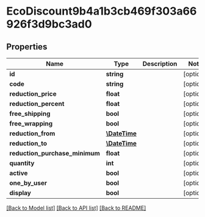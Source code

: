 # EcoDiscount9b4a1b3cb469f303a66926f3d9bc3ad0

## Properties
Name | Type | Description | Notes
------------ | ------------- | ------------- | -------------
**id** | **string** |  | [optional] 
**code** | **string** |  | [optional] 
**reduction_price** | **float** |  | [optional] 
**reduction_percent** | **float** |  | [optional] 
**free_shipping** | **bool** |  | [optional] 
**free_wrapping** | **bool** |  | [optional] 
**reduction_from** | [**\DateTime**](\DateTime.md) |  | [optional] 
**reduction_to** | [**\DateTime**](\DateTime.md) |  | [optional] 
**reduction_purchase_minimum** | **float** |  | [optional] 
**quantity** | **int** |  | [optional] 
**active** | **bool** |  | [optional] 
**one_by_user** | **bool** |  | [optional] 
**display** | **bool** |  | [optional] 

[[Back to Model list]](../../README.md#documentation-for-models) [[Back to API list]](../../README.md#documentation-for-api-endpoints) [[Back to README]](../../README.md)

